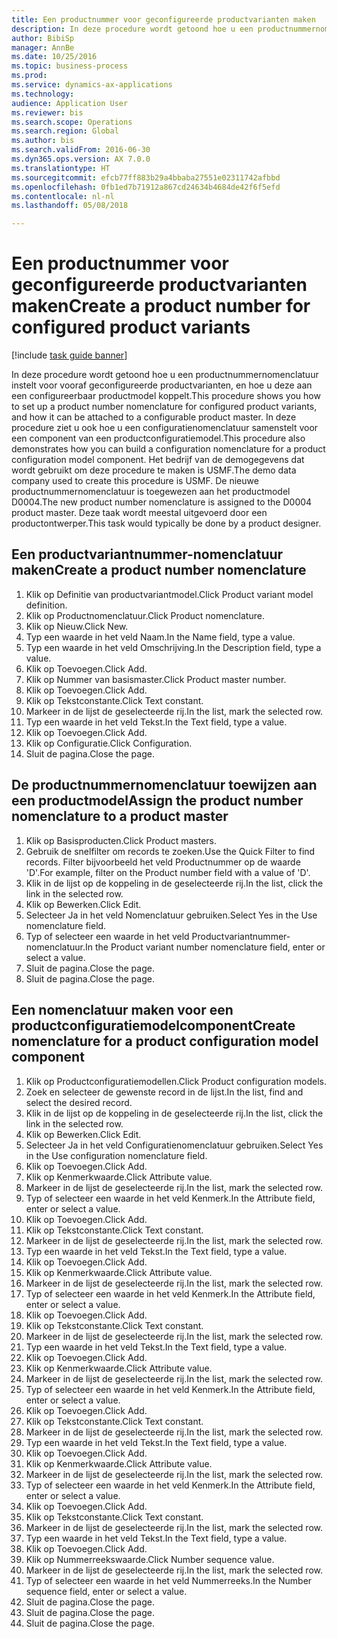 ```yaml
--- 
title: Een productnummer voor geconfigureerde productvarianten maken
description: In deze procedure wordt getoond hoe u een productnummernomenclatuur instelt voor vooraf geconfigureerde productvarianten, en hoe u deze aan een configureerbaar productmodel koppelt.
author: BibiSp
manager: AnnBe
ms.date: 10/25/2016
ms.topic: business-process
ms.prod: 
ms.service: dynamics-ax-applications
ms.technology: 
audience: Application User
ms.reviewer: bis
ms.search.scope: Operations
ms.search.region: Global
ms.author: bis
ms.search.validFrom: 2016-06-30
ms.dyn365.ops.version: AX 7.0.0
ms.translationtype: HT
ms.sourcegitcommit: efcb77ff883b29a4bbaba27551e02311742afbbd
ms.openlocfilehash: 0fb1ed7b71912a867cd24634b4684de42f6f5efd
ms.contentlocale: nl-nl
ms.lasthandoff: 05/08/2018

---
```

# <a name="create-a-product-number-for-configured-product-variants"></a><span data-ttu-id="4b2e9-103">Een productnummer voor geconfigureerde productvarianten maken</span><span class="sxs-lookup"><span data-stu-id="4b2e9-103">Create a product number for configured product variants</span></span>

[!include [task guide banner](../../includes/task-guide-banner.md)]

<span data-ttu-id="4b2e9-104">In deze procedure wordt getoond hoe u een productnummernomenclatuur instelt voor vooraf geconfigureerde productvarianten, en hoe u deze aan een configureerbaar productmodel koppelt.</span><span class="sxs-lookup"><span data-stu-id="4b2e9-104">This procedure shows you how to set up a product number nomenclature for configured product variants, and how it can be attached to a configurable product master.</span></span> <span data-ttu-id="4b2e9-105">In deze procedure ziet u ook hoe u een configuratienomenclatuur samenstelt voor een component van een productconfiguratiemodel.</span><span class="sxs-lookup"><span data-stu-id="4b2e9-105">This procedure also demonstrates how you can build a configuration nomenclature for a product configuration model component.</span></span> <span data-ttu-id="4b2e9-106">Het bedrijf van de demogegevens dat wordt gebruikt om deze procedure te maken is USMF.</span><span class="sxs-lookup"><span data-stu-id="4b2e9-106">The demo data company used to create this procedure is USMF.</span></span> <span data-ttu-id="4b2e9-107">De nieuwe productnummernomenclatuur is toegewezen aan het productmodel D0004.</span><span class="sxs-lookup"><span data-stu-id="4b2e9-107">The new product number nomenclature is assigned to the D0004 product master.</span></span> <span data-ttu-id="4b2e9-108">Deze taak wordt meestal uitgevoerd door een productontwerper.</span><span class="sxs-lookup"><span data-stu-id="4b2e9-108">This task would typically be done by a product designer.</span></span>


## <a name="create-a-product-number-nomenclature"></a><span data-ttu-id="4b2e9-109">Een productvariantnummer-nomenclatuur maken</span><span class="sxs-lookup"><span data-stu-id="4b2e9-109">Create a product number nomenclature</span></span>
1. <span data-ttu-id="4b2e9-110">Klik op Definitie van productvariantmodel.</span><span class="sxs-lookup"><span data-stu-id="4b2e9-110">Click Product variant model definition.</span></span>
2. <span data-ttu-id="4b2e9-111">Klik op Productnomenclatuur.</span><span class="sxs-lookup"><span data-stu-id="4b2e9-111">Click Product nomenclature.</span></span>
3. <span data-ttu-id="4b2e9-112">Klik op Nieuw.</span><span class="sxs-lookup"><span data-stu-id="4b2e9-112">Click New.</span></span>
4. <span data-ttu-id="4b2e9-113">Typ een waarde in het veld Naam.</span><span class="sxs-lookup"><span data-stu-id="4b2e9-113">In the Name field, type a value.</span></span>
5. <span data-ttu-id="4b2e9-114">Typ een waarde in het veld Omschrijving.</span><span class="sxs-lookup"><span data-stu-id="4b2e9-114">In the Description field, type a value.</span></span>
6. <span data-ttu-id="4b2e9-115">Klik op Toevoegen.</span><span class="sxs-lookup"><span data-stu-id="4b2e9-115">Click Add.</span></span>
7. <span data-ttu-id="4b2e9-116">Klik op Nummer van basismaster.</span><span class="sxs-lookup"><span data-stu-id="4b2e9-116">Click Product master number.</span></span>
8. <span data-ttu-id="4b2e9-117">Klik op Toevoegen.</span><span class="sxs-lookup"><span data-stu-id="4b2e9-117">Click Add.</span></span>
9. <span data-ttu-id="4b2e9-118">Klik op Tekstconstante.</span><span class="sxs-lookup"><span data-stu-id="4b2e9-118">Click Text constant.</span></span>
10. <span data-ttu-id="4b2e9-119">Markeer in de lijst de geselecteerde rij.</span><span class="sxs-lookup"><span data-stu-id="4b2e9-119">In the list, mark the selected row.</span></span>
11. <span data-ttu-id="4b2e9-120">Typ een waarde in het veld Tekst.</span><span class="sxs-lookup"><span data-stu-id="4b2e9-120">In the Text field, type a value.</span></span>
12. <span data-ttu-id="4b2e9-121">Klik op Toevoegen.</span><span class="sxs-lookup"><span data-stu-id="4b2e9-121">Click Add.</span></span>
13. <span data-ttu-id="4b2e9-122">Klik op Configuratie.</span><span class="sxs-lookup"><span data-stu-id="4b2e9-122">Click Configuration.</span></span>
14. <span data-ttu-id="4b2e9-123">Sluit de pagina.</span><span class="sxs-lookup"><span data-stu-id="4b2e9-123">Close the page.</span></span>

## <a name="assign-the-product-number-nomenclature-to-a-product-master"></a><span data-ttu-id="4b2e9-124">De productnummernomenclatuur toewijzen aan een productmodel</span><span class="sxs-lookup"><span data-stu-id="4b2e9-124">Assign the product number nomenclature to a product master</span></span>
1. <span data-ttu-id="4b2e9-125">Klik op Basisproducten.</span><span class="sxs-lookup"><span data-stu-id="4b2e9-125">Click Product masters.</span></span>
2. <span data-ttu-id="4b2e9-126">Gebruik de snelfilter om records te zoeken.</span><span class="sxs-lookup"><span data-stu-id="4b2e9-126">Use the Quick Filter to find records.</span></span> <span data-ttu-id="4b2e9-127">Filter bijvoorbeeld het veld Productnummer op de waarde 'D'.</span><span class="sxs-lookup"><span data-stu-id="4b2e9-127">For example, filter on the Product number field with a value of 'D'.</span></span>
3. <span data-ttu-id="4b2e9-128">Klik in de lijst op de koppeling in de geselecteerde rij.</span><span class="sxs-lookup"><span data-stu-id="4b2e9-128">In the list, click the link in the selected row.</span></span>
4. <span data-ttu-id="4b2e9-129">Klik op Bewerken.</span><span class="sxs-lookup"><span data-stu-id="4b2e9-129">Click Edit.</span></span>
5. <span data-ttu-id="4b2e9-130">Selecteer Ja in het veld Nomenclatuur gebruiken.</span><span class="sxs-lookup"><span data-stu-id="4b2e9-130">Select Yes in the Use nomenclature field.</span></span>
6. <span data-ttu-id="4b2e9-131">Typ of selecteer een waarde in het veld Productvariantnummer-nomenclatuur.</span><span class="sxs-lookup"><span data-stu-id="4b2e9-131">In the Product variant number nomenclature field, enter or select a value.</span></span>
7. <span data-ttu-id="4b2e9-132">Sluit de pagina.</span><span class="sxs-lookup"><span data-stu-id="4b2e9-132">Close the page.</span></span>
8. <span data-ttu-id="4b2e9-133">Sluit de pagina.</span><span class="sxs-lookup"><span data-stu-id="4b2e9-133">Close the page.</span></span>

## <a name="create-nomenclature-for-a-product-configuration-model-component"></a><span data-ttu-id="4b2e9-134">Een nomenclatuur maken voor een productconfiguratiemodelcomponent</span><span class="sxs-lookup"><span data-stu-id="4b2e9-134">Create nomenclature for a product configuration model component</span></span>
1. <span data-ttu-id="4b2e9-135">Klik op Productconfiguratiemodellen.</span><span class="sxs-lookup"><span data-stu-id="4b2e9-135">Click Product configuration models.</span></span>
2. <span data-ttu-id="4b2e9-136">Zoek en selecteer de gewenste record in de lijst.</span><span class="sxs-lookup"><span data-stu-id="4b2e9-136">In the list, find and select the desired record.</span></span>
3. <span data-ttu-id="4b2e9-137">Klik in de lijst op de koppeling in de geselecteerde rij.</span><span class="sxs-lookup"><span data-stu-id="4b2e9-137">In the list, click the link in the selected row.</span></span>
4. <span data-ttu-id="4b2e9-138">Klik op Bewerken.</span><span class="sxs-lookup"><span data-stu-id="4b2e9-138">Click Edit.</span></span>
5. <span data-ttu-id="4b2e9-139">Selecteer Ja in het veld Configuratienomenclatuur gebruiken.</span><span class="sxs-lookup"><span data-stu-id="4b2e9-139">Select Yes in the Use configuration nomenclature field.</span></span>
6. <span data-ttu-id="4b2e9-140">Klik op Toevoegen.</span><span class="sxs-lookup"><span data-stu-id="4b2e9-140">Click Add.</span></span>
7. <span data-ttu-id="4b2e9-141">Klik op Kenmerkwaarde.</span><span class="sxs-lookup"><span data-stu-id="4b2e9-141">Click Attribute value.</span></span>
8. <span data-ttu-id="4b2e9-142">Markeer in de lijst de geselecteerde rij.</span><span class="sxs-lookup"><span data-stu-id="4b2e9-142">In the list, mark the selected row.</span></span>
9. <span data-ttu-id="4b2e9-143">Typ of selecteer een waarde in het veld Kenmerk.</span><span class="sxs-lookup"><span data-stu-id="4b2e9-143">In the Attribute field, enter or select a value.</span></span>
10. <span data-ttu-id="4b2e9-144">Klik op Toevoegen.</span><span class="sxs-lookup"><span data-stu-id="4b2e9-144">Click Add.</span></span>
11. <span data-ttu-id="4b2e9-145">Klik op Tekstconstante.</span><span class="sxs-lookup"><span data-stu-id="4b2e9-145">Click Text constant.</span></span>
12. <span data-ttu-id="4b2e9-146">Markeer in de lijst de geselecteerde rij.</span><span class="sxs-lookup"><span data-stu-id="4b2e9-146">In the list, mark the selected row.</span></span>
13. <span data-ttu-id="4b2e9-147">Typ een waarde in het veld Tekst.</span><span class="sxs-lookup"><span data-stu-id="4b2e9-147">In the Text field, type a value.</span></span>
14. <span data-ttu-id="4b2e9-148">Klik op Toevoegen.</span><span class="sxs-lookup"><span data-stu-id="4b2e9-148">Click Add.</span></span>
15. <span data-ttu-id="4b2e9-149">Klik op Kenmerkwaarde.</span><span class="sxs-lookup"><span data-stu-id="4b2e9-149">Click Attribute value.</span></span>
16. <span data-ttu-id="4b2e9-150">Markeer in de lijst de geselecteerde rij.</span><span class="sxs-lookup"><span data-stu-id="4b2e9-150">In the list, mark the selected row.</span></span>
17. <span data-ttu-id="4b2e9-151">Typ of selecteer een waarde in het veld Kenmerk.</span><span class="sxs-lookup"><span data-stu-id="4b2e9-151">In the Attribute field, enter or select a value.</span></span>
18. <span data-ttu-id="4b2e9-152">Klik op Toevoegen.</span><span class="sxs-lookup"><span data-stu-id="4b2e9-152">Click Add.</span></span>
19. <span data-ttu-id="4b2e9-153">Klik op Tekstconstante.</span><span class="sxs-lookup"><span data-stu-id="4b2e9-153">Click Text constant.</span></span>
20. <span data-ttu-id="4b2e9-154">Markeer in de lijst de geselecteerde rij.</span><span class="sxs-lookup"><span data-stu-id="4b2e9-154">In the list, mark the selected row.</span></span>
21. <span data-ttu-id="4b2e9-155">Typ een waarde in het veld Tekst.</span><span class="sxs-lookup"><span data-stu-id="4b2e9-155">In the Text field, type a value.</span></span>
22. <span data-ttu-id="4b2e9-156">Klik op Toevoegen.</span><span class="sxs-lookup"><span data-stu-id="4b2e9-156">Click Add.</span></span>
23. <span data-ttu-id="4b2e9-157">Klik op Kenmerkwaarde.</span><span class="sxs-lookup"><span data-stu-id="4b2e9-157">Click Attribute value.</span></span>
24. <span data-ttu-id="4b2e9-158">Markeer in de lijst de geselecteerde rij.</span><span class="sxs-lookup"><span data-stu-id="4b2e9-158">In the list, mark the selected row.</span></span>
25. <span data-ttu-id="4b2e9-159">Typ of selecteer een waarde in het veld Kenmerk.</span><span class="sxs-lookup"><span data-stu-id="4b2e9-159">In the Attribute field, enter or select a value.</span></span>
26. <span data-ttu-id="4b2e9-160">Klik op Toevoegen.</span><span class="sxs-lookup"><span data-stu-id="4b2e9-160">Click Add.</span></span>
27. <span data-ttu-id="4b2e9-161">Klik op Tekstconstante.</span><span class="sxs-lookup"><span data-stu-id="4b2e9-161">Click Text constant.</span></span>
28. <span data-ttu-id="4b2e9-162">Markeer in de lijst de geselecteerde rij.</span><span class="sxs-lookup"><span data-stu-id="4b2e9-162">In the list, mark the selected row.</span></span>
29. <span data-ttu-id="4b2e9-163">Typ een waarde in het veld Tekst.</span><span class="sxs-lookup"><span data-stu-id="4b2e9-163">In the Text field, type a value.</span></span>
30. <span data-ttu-id="4b2e9-164">Klik op Toevoegen.</span><span class="sxs-lookup"><span data-stu-id="4b2e9-164">Click Add.</span></span>
31. <span data-ttu-id="4b2e9-165">Klik op Kenmerkwaarde.</span><span class="sxs-lookup"><span data-stu-id="4b2e9-165">Click Attribute value.</span></span>
32. <span data-ttu-id="4b2e9-166">Markeer in de lijst de geselecteerde rij.</span><span class="sxs-lookup"><span data-stu-id="4b2e9-166">In the list, mark the selected row.</span></span>
33. <span data-ttu-id="4b2e9-167">Typ of selecteer een waarde in het veld Kenmerk.</span><span class="sxs-lookup"><span data-stu-id="4b2e9-167">In the Attribute field, enter or select a value.</span></span>
34. <span data-ttu-id="4b2e9-168">Klik op Toevoegen.</span><span class="sxs-lookup"><span data-stu-id="4b2e9-168">Click Add.</span></span>
35. <span data-ttu-id="4b2e9-169">Klik op Tekstconstante.</span><span class="sxs-lookup"><span data-stu-id="4b2e9-169">Click Text constant.</span></span>
36. <span data-ttu-id="4b2e9-170">Markeer in de lijst de geselecteerde rij.</span><span class="sxs-lookup"><span data-stu-id="4b2e9-170">In the list, mark the selected row.</span></span>
37. <span data-ttu-id="4b2e9-171">Typ een waarde in het veld Tekst.</span><span class="sxs-lookup"><span data-stu-id="4b2e9-171">In the Text field, type a value.</span></span>
38. <span data-ttu-id="4b2e9-172">Klik op Toevoegen.</span><span class="sxs-lookup"><span data-stu-id="4b2e9-172">Click Add.</span></span>
39. <span data-ttu-id="4b2e9-173">Klik op Nummerreekswaarde.</span><span class="sxs-lookup"><span data-stu-id="4b2e9-173">Click Number sequence value.</span></span>
40. <span data-ttu-id="4b2e9-174">Markeer in de lijst de geselecteerde rij.</span><span class="sxs-lookup"><span data-stu-id="4b2e9-174">In the list, mark the selected row.</span></span>
41. <span data-ttu-id="4b2e9-175">Typ of selecteer een waarde in het veld Nummerreeks.</span><span class="sxs-lookup"><span data-stu-id="4b2e9-175">In the Number sequence field, enter or select a value.</span></span>
42. <span data-ttu-id="4b2e9-176">Sluit de pagina.</span><span class="sxs-lookup"><span data-stu-id="4b2e9-176">Close the page.</span></span>
43. <span data-ttu-id="4b2e9-177">Sluit de pagina.</span><span class="sxs-lookup"><span data-stu-id="4b2e9-177">Close the page.</span></span>
44. <span data-ttu-id="4b2e9-178">Sluit de pagina.</span><span class="sxs-lookup"><span data-stu-id="4b2e9-178">Close the page.</span></span>



